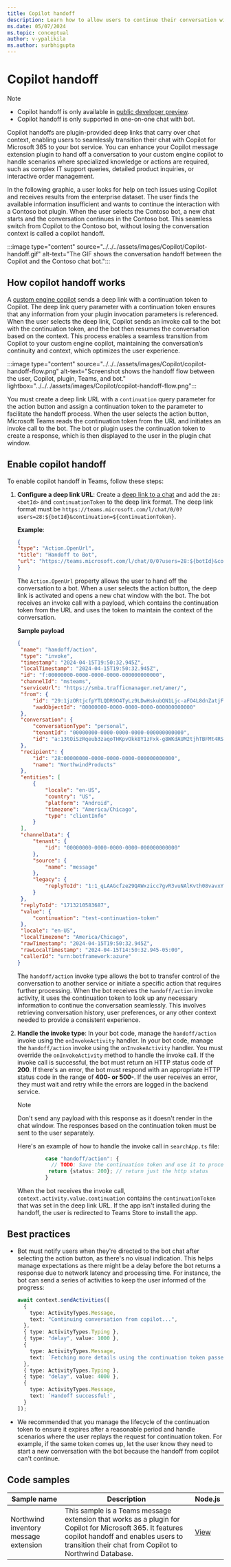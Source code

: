 ```yaml
---
title: Copilot handoff
description: Learn how to allow users to continue their conversation with custom engine copilot from the Copilot for Microsoft 365 to your bot service.
ms.date: 05/07/2024
ms.topic: conceptual
author: v-ypalikila
ms.author: surbhigupta
---
```


# Copilot handoff

> [!NOTE]
>
> * Copilot handoff is only available in [public developer preview](../../../resources/dev-preview/developer-preview-intro.md).
> * Copilot handoff is only supported in one-on-one chat with bot.

Copilot handoffs are plugin-provided deep links that carry over chat context, enabling users to seamlessly transition their chat with Copilot for Microsoft 365 to your bot service. You can enhance your Copilot message extension plugin to hand off a conversation to your custom engine copilot to handle scenarios where specialized knowledge or actions are required, such as
complex IT support queries, detailed product inquiries, or interactive order management.

In the following graphic, a user looks for help on tech issues using Copilot and receives results from the enterprise dataset. The user finds the available information insufficient and wants to continue the interaction with a Contoso bot plugin.​ When the user selects the Contoso bot, a new chat starts and the conversation continues in the Contoso bot. This seamless switch from Copilot to the Contoso bot, without losing the conversation context is called a copilot handoff.

:::image type="content" source="../../../assets/images/Copilot/Copilot-handoff.gif" alt-text="The GIF shows the conversation handoff between the Copilot and the Contoso chat bot.":::

## How copilot handoff works

A [custom engine copilot](/microsoft-365-copilot/extensibility/overview-custom-engine-copilot) sends a deep link with a continuation token to Copilot. The deep link query parameter with a continuation token ensures that any information from your plugin invocation parameters is referenced. When the user selects the deep link, Copilot sends an invoke call to the bot with the continuation token, and the bot then resumes the conversation based on the context. This process enables a seamless transition from Copilot to your custom engine copilot, maintaining the conversation’s continuity and context, which optimizes the user experience.

:::image type="content" source="../../../assets/images/Copilot/copilot-handoff-flow.png" alt-text="Screenshot shows the handoff flow between the user, Copilot, plugin, Teams, and bot." lightbox="../../../assets/images/Copilot/copilot-handoff-flow.png":::

You must create a deep link URL with a `continuation` query parameter for the action button and assign a continuation token to the parameter to facilitate the handoff process. When the user selects the action button, Microsoft Teams reads the continuation token from the URL and initiates an invoke call to the bot. The bot or plugin uses the continuation token to create a response, which is then displayed to the user in the plugin chat window.

## Enable copilot handoff

To enable copilot handoff in Teams, follow these steps:

1. **Configure a deep link URL**: Create a [deep link to a chat](../../../concepts/build-and-test/deep-link-teams.md#configure-deep-link-to-start-a-chat-manually) and add the `28:<botId>` and `continuationToken` to the deep link format. The deep link format must be `https://teams.microsoft.com/l/chat/0/0?users=28:${botId}&continuation=${continuationToken}`.

   **Example**:

   ```JSON
   { 
   "type": "Action.OpenUrl", 
   "title": "Handoff to Bot", 
   "url": "https://teams.microsoft.com/l/chat/0/0?users=28:${botId}&continuation=${continuationToken}" 
   }
   ```

   The `Action.OpenUrl` property allows the user to hand off the conversation to a bot. When a user selects the action button, the deep link is activated and opens a new chat window with the bot. The bot receives an invoke call with a payload, which contains the continuation token from the URL and uses the token to maintain the context of the conversation.

   **Sample payload**

   ```json
   { 
    "name": "handoff/action", 
    "type": "invoke", 
    "timestamp": "2024-04-15T19:50:32.945Z", 
    "localTimestamp": "2024-04-15T19:50:32.945Z", 
    "id": "f:00000000-0000-0000-0000-000000000000",
    "channelId": "msteams", 
    "serviceUrl": "https://smba.trafficmanager.net/amer/", 
    "from": { 
        "id": "29:1jzORtjcfpYTLQDR9O4TyLz9LDwHskubQN1Ljc-aFO4L8dnZatjFpSw1PCGa-Mm-Jo4uLp67Lvekcjq2hkPoxdA", 
        "aadObjectId": "00000000-0000-0000-0000-000000000000" 
    }, 
    "conversation": { 
        "conversationType": "personal", 
        "tenantId": "00000000-0000-0000-0000-000000000000",
        "id": "a:13tOiSzRqeub3zaqoTHKpvOkk8Y1zFxk-g8WKdAUM2tjhTBFMt4RSuL8YWi7uwFNBmbxsyzYYktJEyfimYXYiEoplQ34aJs1y8trDb7EIcG09xOjSUieHVzFZ2b8tkagZ" 
    }, 
    "recipient": { 
        "id": "28:00000000-0000-0000-0000-000000000000", 
        "name": "NorthwindProducts" 
    }, 
    "entities": [ 
        { 
            "locale": "en-US", 
            "country": "US", 
            "platform": "Android", 
            "timezone": "America/Chicago", 
            "type": "clientInfo" 
        } 
    ], 
    "channelData": { 
        "tenant": { 
            "id": "00000000-0000-0000-0000-000000000000" 
        }, 
        "source": { 
            "name": "message" 
        }, 
        "legacy": { 
            "replyToId": "1:1_qLAAGcfze29QAWxzicc7gvR3vuNAlKvth08vavxYYs" 
        } 
    }, 
    "replyToId": "1713210583687", 
    "value": { 
        "continuation": "test-continuation-token" 
    }, 
    "locale": "en-US", 
    "localTimezone": "America/Chicago", 
    "rawTimestamp": "2024-04-15T19:50:32.945Z", 
    "rawLocalTimestamp": "2024-04-15T14:50:32.945-05:00", 
    "callerId": "urn:botframework:azure" 
   }
   ```

   The `handoff/action` invoke type allows the bot to transfer control of the conversation to another service or initiate a specific action that requires further processing. When the bot receives the `handoff/action` invoke activity, it uses the continuation token to look up any necessary information to continue the conversation seamlessly. This involves retrieving conversation history, user preferences, or any other context needed to provide a consistent experience.

1. **Handle the invoke type**: In your bot code, manage the `handoff/action` invoke using the `onInvokeActivity` handler. In your bot code, manage the `handoff/action` invoke using the `onInvokeActivity` handler. You must override the `onInvokeActivity` method to handle the invoke call. If the invoke call is successful, the bot must return an HTTP status code of **200**. If there's an error, the bot must respond with an appropriate HTTP status code in the range of **400- or 500-**. If the user receives an error, they must wait and retry while the errors are logged in the backend service.

   > [!NOTE]
   > Don't send any payload with this response as it doesn't render in the chat window. The responses based on the continuation token must be sent to the user separately.

   Here's an example of how to handle the invoke call in `searchApp.ts` file:

   ```typescript
            case "handoff/action": {
              // TODO: Save the continuation token and use it to process final response to user later
             return {status: 200}; // return just the http status
            }
   ```

   When the bot receives the invoke call, `context.activity.value.continuation` contains the `continuationToken` that was set in the deep link URL. If the app isn't installed during the handoff, the user is redirected to Teams Store to install the app.

## Best practices

* Bot must notify users when they're directed to the bot chat after selecting the action button, as there's no visual indication. This helps manage expectations as there might be a delay before the bot returns a response due to network latency and processing time. For instance, the bot can send a series of activities to keep the user informed of the progress:

    ```typescript
    await context.sendActivities([
      {
        type: ActivityTypes.Message,
        text: "Continuing conversation from copilot...",
      },
      { type: ActivityTypes.Typing },
      { type: "delay", value: 1000 },
      {
        type: ActivityTypes.Message,
        text: `Fetching more details using the continuation token passed: ${continuationToken}`,
      },
      { type: ActivityTypes.Typing },
      { type: "delay", value: 4000 },
      {
        type: ActivityTypes.Message,
        text: `Handoff successful!`,
      }
    ]);
    
    ```

* We recommended that you manage the lifecycle of the continuation token to ensure it expires after a reasonable period and handle scenarios where the user replays the request for continuation token. For example, if the same token comes up, let the user know they need to start a new conversation with the bot because the handoff from copilot can't continue.

## Code samples

|Sample name | Description | Node.js|
| ----------------------|--------------------------------------------------------------------------------------------------------------------------------------------------------------------------------------------------------------------------------------------------------------------- | ----------------------------------------------------------------------------------------------------------- |
| Northwind inventory message extension                               | This sample is a Teams message extension that works as a plugin for Copilot for Microsoft 365. It features copilot handoff and enables users to transition their chat from Copilot to Northwind Database.             | [View](https://github.com/OfficeDev/Microsoft-Teams-Samples/tree/main/samples/msgext-copilot-handoff/ts)              |

